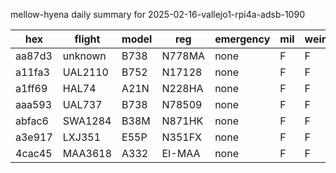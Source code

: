 mellow-hyena daily summary for 2025-02-16-vallejo1-rpi4a-adsb-1090

|hex|flight|model|reg|emergency|mil|weirdo|
|--|--|--|--|--|--|--|
|aa87d3|unknown|B738|N778MA|none|F|F|
|a11fa3|UAL2110|B752|N17128|none|F|F|
|a1ff69|HAL74|A21N|N228HA|none|F|F|
|aaa593|UAL737|B738|N78509|none|F|F|
|abfac6|SWA1284|B38M|N871HK|none|F|F|
|a3e917|LXJ351|E55P|N351FX|none|F|F|
|4cac45|MAA3618|A332|EI-MAA|none|F|F|
